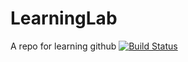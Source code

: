 # LearningLab
A repo for learning github
[![Build Status](https://travis-ci.org/peiying16/LearningLab.svg?branch=master)](https://travis-ci.org/peiying16/LearningLab)
